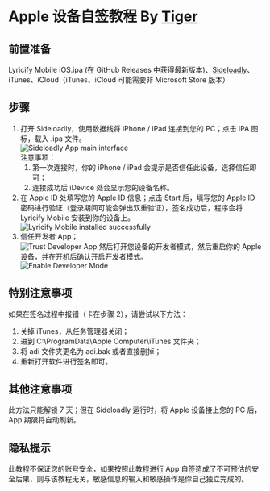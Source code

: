 # Apple 设备自签教程 By [Tiger](https://github.com/mcuTiger)

## 前置准备
Lyricify Mobile iOS.ipa (在 GitHub Releases 中获得最新版本)、[Sideloadly](https://sideloadly.io/#download)、iTunes、iCloud（iTunes、iCloud 可能需要非 Microsoft Store 版本）

## 步骤
1. 打开 Sideloadly，使用数据线将 iPhone / iPad 连接到您的 PC；点击 IPA 图标，载入 .ipa 文件。  
![Sideloadly App main interface](pic/image01.png)  
  注意事项：
    1. 第一次连接时，你的 iPhone / iPad 会提示是否信任此设备，选择信任即可；
    2. 连接成功后 iDevice 处会显示您的设备名称。
2. 在 Apple ID 处填写您的 Apple ID 信息；点击 Start 后，填写您的 Apple ID 密码进行验证（登录期间可能会弹出双重验证），签名成功后，程序会将 Lyricify Mobile 安装到你的设备上。  
![Lyricify Mobile installed successfully](pic/image02.png)
3. 信任开发者 App；  
![Trust Developer App](pic/image03.png)
   然后打开您设备的开发者模式，然后重启你的 Apple 设备，并在开机后确认开启开发者模式。  
![Enable Developer Mode](pic/image04.png)

## 特别注意事项
如果在签名过程中报错（卡在步骤 2），请尝试以下方法：
1. 关掉 iTunes，从任务管理器关闭；
2. 进到 C:\ProgramData\Apple Computer\iTunes 文件夹；
3. 将 adi 文件夹更名为 adi.bak 或者直接删掉；
4. 重新打开软件进行签名即可。

## 其他注意事项
此方法只能解锁 7 天；但在 Sideloadly 运行时，将 Apple 设备接上您的 PC 后，App 期限将自动刷新。

## 隐私提示
此教程不保证您的账号安全，如果按照此教程进行 App 自签造成了不可预估的安全后果，则与该教程无关，敏感信息的输入和敏感操作是你自己独立完成的。

